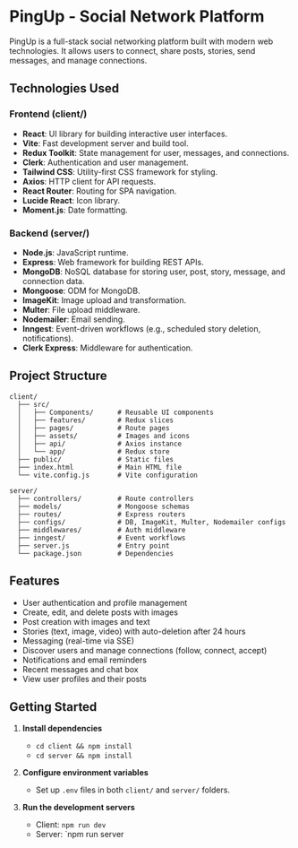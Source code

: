 # PingUp - Social Network Platform

PingUp is a full-stack social networking platform built with modern web technologies. It allows users to connect, share posts, stories, send messages, and manage connections.

## Technologies Used

### Frontend (client/)
- **React**: UI library for building interactive user interfaces.
- **Vite**: Fast development server and build tool.
- **Redux Toolkit**: State management for user, messages, and connections.
- **Clerk**: Authentication and user management.
- **Tailwind CSS**: Utility-first CSS framework for styling.
- **Axios**: HTTP client for API requests.
- **React Router**: Routing for SPA navigation.
- **Lucide React**: Icon library.
- **Moment.js**: Date formatting.

### Backend (server/)
- **Node.js**: JavaScript runtime.
- **Express**: Web framework for building REST APIs.
- **MongoDB**: NoSQL database for storing user, post, story, message, and connection data.
- **Mongoose**: ODM for MongoDB.
- **ImageKit**: Image upload and transformation.
- **Multer**: File upload middleware.
- **Nodemailer**: Email sending.
- **Inngest**: Event-driven workflows (e.g., scheduled story deletion, notifications).
- **Clerk Express**: Middleware for authentication.

## Project Structure

```
client/
  ├── src/
  │   ├── Components/      # Reusable UI components
  │   ├── features/        # Redux slices
  │   ├── pages/           # Route pages
  │   ├── assets/          # Images and icons
  │   ├── api/             # Axios instance
  │   └── app/             # Redux store
  ├── public/              # Static files
  ├── index.html           # Main HTML file
  └── vite.config.js       # Vite configuration

server/
  ├── controllers/         # Route controllers
  ├── models/              # Mongoose schemas
  ├── routes/              # Express routers
  ├── configs/             # DB, ImageKit, Multer, Nodemailer configs
  ├── middlewares/         # Auth middleware
  ├── inngest/             # Event workflows
  ├── server.js            # Entry point
  └── package.json         # Dependencies
```

## Features

- User authentication and profile management
- Create, edit, and delete posts with images
- Post creation with images and text
- Stories (text, image, video) with auto-deletion after 24 hours
- Messaging (real-time via SSE)
- Discover users and manage connections (follow, connect, accept)
- Notifications and email reminders
- Recent messages and chat box
- View user profiles and their posts

## Getting Started

1. **Install dependencies**  
   - `cd client && npm install`
   - `cd server && npm install`

2. **Configure environment variables**  
   - Set up `.env` files in both `client/` and `server/` folders.

3. **Run the development servers**  
   - Client: `npm run dev`  
   - Server: `npm run server